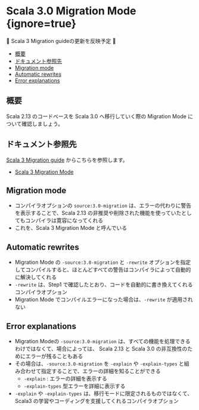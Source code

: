 # Scala 3.0 Migration Mode {ignore=true}

:construction: Scala 3 Migration guideの更新を反映予定 :construction:

<!-- @import "[TOC]" {cmd="toc" depthFrom=1 depthTo=6 orderedList=false} -->

<!-- code_chunk_output -->

- [概要](#概要)
- [ドキュメント参照先](#ドキュメント参照先)
- [Migration mode](#migration-mode)
- [Automatic rewrites](#automatic-rewrites)
- [Error explanations](#error-explanations)

<!-- /code_chunk_output -->


## 概要

Scala 2.13 のコードベースを Scala 3.0 へ移行していく際の Migration Mode について確認しましょう。

## ドキュメント参照先

[Scala 3 Migration guide](https://scalacenter.github.io/scala-3-migration-guide/) からこちらを参照します。

- [Scala 3 Migration Mode](https://scalacenter.github.io/scala-3-migration-guide/docs/tooling/scala-3-migration-mode.html)


## Migration mode

- コンパイラオプションの `source:3.0-migration` は、エラーの代わりに警告を表示することで、Scala 2.13 の非推奨や削除された機能を使っていたとしてもコンパイラは寛容になってくれる
- これを、Scala 3 Migration Mode と呼んでいる

## Automatic rewrites

- Migration Mode の `-source:3.0-migration` と `-rewrite` オプションを指定してコンパイルすると、ほとんどすべての警告はコンパイラによって自動的に解決してくれる
- `-rewrite` は、Step1 で確認したとおり、コードを自動的に書き換えてくれるコンパイラオプション
- Migration Mode でコンパイルエラーになった場合は、`-rewrite` が適用されない

## Error explanations

- Migration Modeの `-source:3.0-migration` は、すべての機能を処理できるわけではなくて、場合によっては、 Scala 2.13 と Scala 3.0 の非互換性のためにエラーが残ることもある
- その場合は、`-source:3.0-migration` を `-explain` や `-explain-types` と組み合わせて指定することで、エラーの詳細を知ることができる
  - `-explain` : エラーの詳細を表示する
  - `-explain-types` 型エラーを詳細に表示する
- `-explain` や `-explain-types` は、移行モードに限定されるものではなくて、Scala3 の学習やコーディングを支援してくれるコンパイラオプション
